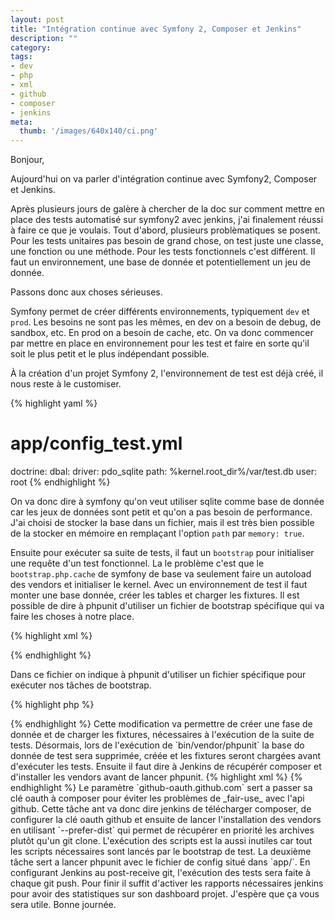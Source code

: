 ```yaml
---
layout: post
title: "Intégration continue avec Symfony 2, Composer et Jenkins"
description: ""
category: 
tags:
- dev
- php
- xml
- github
- composer
- jenkins
meta:
  thumb: '/images/640x140/ci.png'
---
```

Bonjour,

Aujourd'hui on va parler d'intégration continue avec Symfony2, Composer et Jenkins.

Après plusieurs jours de galère à chercher de la doc sur comment mettre en place des tests automatisé sur symfony2 avec jenkins, j'ai finalement réussi à faire ce que je voulais.
Tout d'abord, plusieurs problèmatiques se posent. Pour les tests unitaires pas besoin de grand chose, on test juste une classe, une fonction ou une méthode. Pour les tests fonctionnels c'est différent. Il faut un environnement, une base de donnée et potentiellement un jeu de donnée.
<!--break-->
Passons donc aux choses sérieuses.

Symfony permet de créer différents environnements, typiquement `dev` et `prod`. Les besoins ne sont pas les mêmes, en dev on a besoin de debug, de sandbox, etc. En prod on a besoin de cache, etc. On va donc commencer par mettre en place en environnement pour les test et faire en sorte qu'il soit le plus petit et le plus indépendant possible.

&Agrave; la création d'un projet Symfony 2, l'environnement de test est déjà créé, il nous reste à le customiser.

{% highlight yaml %}
# app/config_test.yml

doctrine:
    dbal:
        driver:     pdo_sqlite
        path:       %kernel.root_dir%/var/test.db
        user:       root
{% endhighlight %}

On va donc dire à symfony qu'on veut utiliser sqlite comme base de donnée car les jeux de données sont petit et qu'on a pas besoin de performance. J'ai choisi de stocker la base dans un fichier, mais il est très bien possible de la stocker en mémoire en remplaçant l'option `path` par `memory: true`.

Ensuite pour exécuter sa suite de tests, il faut un `bootstrap` pour initialiser une requête d'un test fonctionnel. La le problème c'est que le `bootstrap.php.cache` de symfony de base va seulement faire un autoload des vendors et initialiser le kernel. Avec un environnement de test il faut monter une base donnée, créer les tables et charger les fixtures. Il est possible de dire à phpunit d'utiliser un fichier de bootstrap spécifique qui va faire les choses à notre place.

{% highlight xml %}
<!-- app/phpunit.xml.dist -->

<phpunit
    bootstrap = "tests.bootstrap.php" >
{% endhighlight %}

Dans ce fichier on indique à phpunit d'utiliser un fichier spécifique pour exécuter nos tâches de bootstrap.

{% highlight php %}
<?php
// app/tests.bootstrap.php

if (isset($_ENV['BOOTSTRAP_DB_ENV'])) {
    passthru(sprintf(
        'rm "%s/var/test.db"',
        __DIR__
    ));
    passthru(sprintf(
        'php "%s/console" doctrine:schema:update --force --env=%s',
        __DIR__,
        $_ENV['BOOTSTRAP_DB_ENV']
    ));
    passthru(sprintf(
        'php "%s/console" doctrine:fixtures:load --append --env=%s',
        __DIR__,
        $_ENV['BOOTSTRAP_DB_ENV']
    ));
}

require __DIR__.'/bootstrap.php.cache';
{% endhighlight %}

Dans ce fichier on liste les tâches à exécuter si la variable d'environement `BOOTSTRAP_DB_ENV` est définie. Là on indique qu'on veut supprimer la base de test existante, créer le schéma et charger les fixtures.

Ensuite pour définir cette variable d'environnement, il faut rajouter ceci dans son fichier `phpunit.xml.dist`

{% highlight xml %}
<!-- app/phpunit.xml.dist -->

<php>
    <env name="BOOTSTRAP_DB_ENV" value="test"/>
</php>
{% endhighlight %}

Cette modification va permettre de créer une fase de donnée et de charger les fixtures, nécessaires à l'exécution de la suite de tests.

Désormais, lors de l'exécution de `bin/vendor/phpunit` la base do donnée de test sera supprimée, créée et les fixtures seront chargées avant d'exécuter les tests.

Ensuite il faut dire à Jenkins de récupérér composer et d'installer les vendors avant de lancer phpunit.

{% highlight xml %}
<!-- build.xml -->

<target name="composer" depends="clean" description="Download composer and install project dependancies">
     <exec executable="wget" failonerror="true">
        <arg value="-nc" />
        <arg value="http://getcomposer.org/composer.phar" />
    </exec>
    <exec executable="php">
        <arg value="composer.phar" />
        <arg value="config" />
        <arg value="--global" />
        <arg value="github-oauth.github.com" />
        <arg value="github_oauth-key" />
    </exec>
    <exec executable="php" failonerror="true">
        <arg value="composer.phar" />
        <arg value="install" />
        <arg value="--dev" />
        <arg value="--prefer-dist" />
        <arg value="--no-progress" />
        <arg value="--no-interaction" />
        <arg value="--no-scripts" />
    </exec>
</target>
<target name="phpunit" description="Execute tests">
    <exec executable="${basedir}/vendor/bin/phpunit" failonerror="true">
        <arg value="-c" />
        <arg path="${basedir}/app" />
    </exec>
</target>
{% endhighlight %}

Le paramètre `github-oauth.github.com` sert a passer sa clé oauth à composer pour éviter les problèmes de _fair-use_ avec l'api github.

Cette tâche ant va donc dire jenkins de télécharger composer, de configurer la clé oauth github et ensuite de lancer l'installation des vendors en utilisant `--prefer-dist` qui permet de récupérer en priorité les archives plutôt qu'un git clone. L'exécution des scripts est la aussi inutiles car tout les scripts nécessaires sont lancés par le bootstrap de test.

La deuxième tâche sert a lancer phpunit avec le fichier de config situé dans `app/`.

En configurant Jenkins au post-receive git, l'exécution des tests sera faite à chaque git push. Pour finir il suffit d'activer les rapports nécessaires jenkins pour avoir des statistiques sur son dashboard projet.

J'espère que ça vous sera utile. Bonne journée.
